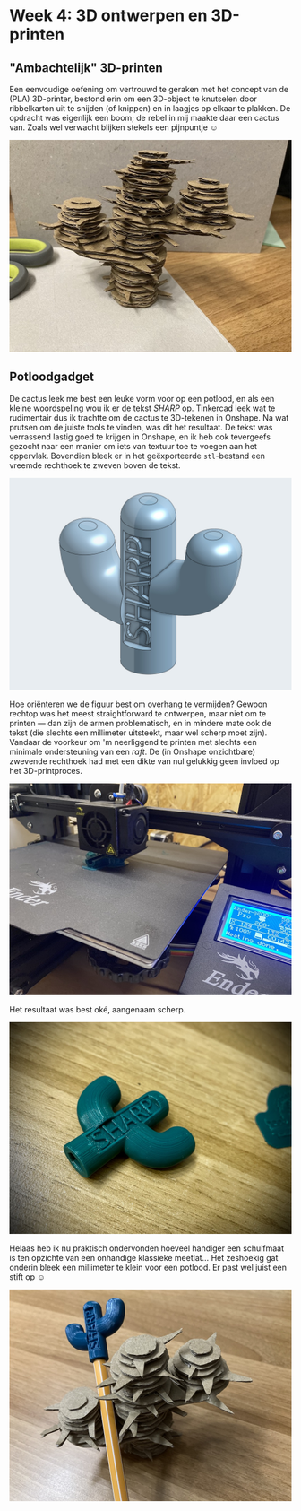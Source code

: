 # Week 4: 3D ontwerpen en 3D-printen

## "Ambachtelijk" 3D-printen

Een eenvoudige oefening om vertrouwd te geraken met het concept van de (PLA) 3D-printer, bestond erin om een 3D-object te knutselen door ribbelkarton uit te snijden (of knippen) en in laagjes op elkaar te plakken. De opdracht was eigenlijk een boom; de rebel in mij maakte daar een cactus van. Zoals wel verwacht blijken stekels een pijnpuntje &#9786;

![cactuskarton](../assets/images/04CactusPrototype.jpg "cactus prototype")

## Potloodgadget

De cactus leek me best een leuke vorm voor op een potlood, en als een kleine woordspeling wou ik er de tekst _*SHARP*_ op. Tinkercad leek wat te rudimentair dus ik trachtte om de cactus te 3D-tekenen in Onshape. Na wat prutsen om de juiste tools te vinden, was dit het resultaat. De tekst was verrassend lastig goed te krijgen in Onshape, en ik heb ook tevergeefs gezocht naar een manier om iets van textuur toe te voegen aan het oppervlak. Bovendien bleek er in het geëxporteerde `stl`-bestand een vreemde rechthoek te zweven boven de tekst.

[![cactusmodel](../assets/images/04CactusModel.jpg "cactus 3D-model")](https://cad.onshape.com/documents/30b6a033b744779b682b0461/)

Hoe oriënteren we de figuur best om overhang te vermijden? Gewoon rechtop was het meest straightforward te ontwerpen, maar niet om te printen &mdash; dan zijn de armen problematisch, en in mindere mate ook de tekst (die slechts een millimeter uitsteekt, maar wel scherp moet zijn). Vandaar de voorkeur om 'm neerliggend te printen met slechts een minimale ondersteuning van een _raft_. De (in Onshape onzichtbare) zwevende rechthoek had met een dikte van nul gelukkig geen invloed op het 3D-printproces.

![cactusprint](../assets/images/04CactusPrint.jpg "cactus 3D-print")

Het resultaat was best oké, aangenaam scherp.

![cactusprint2](../assets/images/04Cactus3D.jpg "cactus 3D-print")

Helaas heb ik nu praktisch ondervonden hoeveel handiger een schuifmaat is ten opzichte van een onhandige klassieke meetlat… Het zeshoekig gat onderin bleek een millimeter te klein voor een potlood. Er past wel juist een stift op &#9786;

![cactusprint3](../assets/images/04CactusFinal.jpg "cactus 3D-print")
